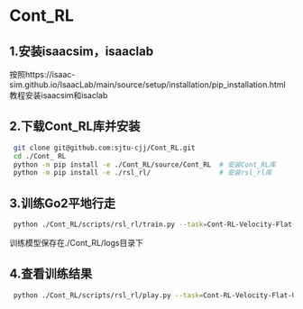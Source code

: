 # Cont_RL
## 1.安装isaacsim，isaaclab
按照https://isaac-sim.github.io/IsaacLab/main/source/setup/installation/pip_installation.html 教程安装isaacsim和isaclab
## 2.下载Cont_RL库并安装
```bash
 git clone git@github.com:sjtu-cjj/Cont_RL.git
 cd ./Cont_	RL
 python -m pip install -e ./Cont_RL/source/Cont_RL  # 安装Cont_RL库
 python -m pip install -e ./rsl_rl/                 # 安装rsl_rl库
```
## 3.训练Go2平地行走
```bash
 python ./Cont_RL/scripts/rsl_rl/train.py --task=Cont-RL-Velocity-Flat-Unitree-Go2-v0 --headless --video
```
训练模型保存在./Cont_RL/logs目录下
## 4.查看训练结果
```bash
 python ./Cont_RL/scripts/rsl_rl/play.py --task=Cont-RL-Velocity-Flat-Unitree-Go2-v0
```